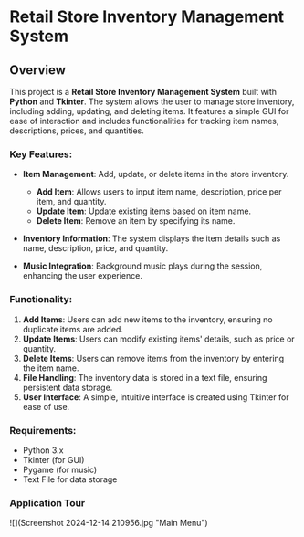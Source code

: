 # Retail Store Inventory Management System

## Overview

This project is a **Retail Store Inventory Management System** built with **Python** and **Tkinter**. The system allows the user to manage store inventory, including adding, updating, and deleting items. It features a simple GUI for ease of interaction and includes functionalities for tracking item names, descriptions, prices, and quantities.

### Key Features:
- **Item Management**: Add, update, or delete items in the store inventory.
  - **Add Item**: Allows users to input item name, description, price per item, and quantity.
  - **Update Item**: Update existing items based on item name.
  - **Delete Item**: Remove an item by specifying its name.
  
- **Inventory Information**: The system displays the item details such as name, description, price, and quantity.

- **Music Integration**: Background music plays during the session, enhancing the user experience.

### Functionality:
1. **Add Items**: Users can add new items to the inventory, ensuring no duplicate items are added.
2. **Update Items**: Users can modify existing items' details, such as price or quantity.
3. **Delete Items**: Users can remove items from the inventory by entering the item name.
4. **File Handling**: The inventory data is stored in a text file, ensuring persistent data storage.
5. **User Interface**: A simple, intuitive interface is created using Tkinter for ease of use.

### Requirements:
- Python 3.x
- Tkinter (for GUI)
- Pygame (for music)
- Text File for data storage

### Application Tour
![](Screenshot 2024-12-14 210956.jpg "Main Menu")
